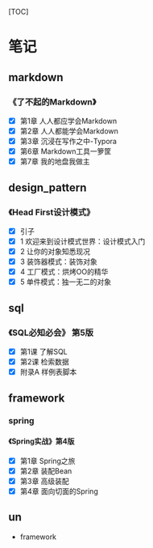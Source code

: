 [TOC]

# 笔记

## markdown

### 《了不起的Markdown》

- [x] 第1章 人人都应学会Markdown
- [x] 第2章 人人都能学会Markdown
- [x] 第3章 沉浸在写作之中-Typora
- [x] 第6章 Markdown工具一箩筐
- [x] 第7章 我的地盘我做主

## design_pattern

### 《Head First设计模式》

- [x] 引子
- [x] 1 欢迎来到设计模式世界：设计模式入门
- [x] 2 让你的对象知悉现况
- [x] 3 装饰器模式：装饰对象
- [x] 4 工厂模式：烘烤OO的精华
- [x] 5 单件模式：独一无二的对象

## sql

### 《SQL必知必会》 第5版

- [x] 第1课 了解SQL
- [x] 第2课 检索数据
- [x] 附录A 样例表脚本

## framework

### spring

#### 《Spring实战》第4版

- [x] 第1章 Spring之旅
- [x] 第2章 装配Bean
- [x] 第3章 高级装配
- [x] 第4章 面向切面的Spring

## un

- framework
